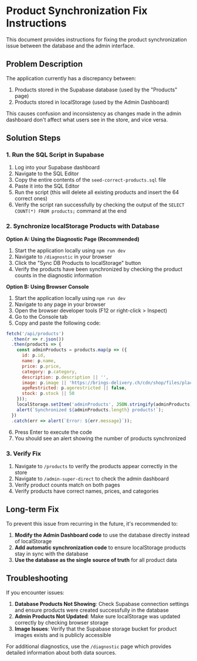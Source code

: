 # Product Synchronization Fix Instructions

This document provides instructions for fixing the product synchronization issue between the database and the admin interface.

## Problem Description

The application currently has a discrepancy between:
1. Products stored in the Supabase database (used by the "Products" page)
2. Products stored in localStorage (used by the Admin Dashboard)

This causes confusion and inconsistency as changes made in the admin dashboard don't affect what users see in the store, and vice versa.

## Solution Steps

### 1. Run the SQL Script in Supabase

1. Log into your Supabase dashboard
2. Navigate to the SQL Editor
3. Copy the entire contents of the `seed-correct-products.sql` file
4. Paste it into the SQL Editor
5. Run the script (this will delete all existing products and insert the 64 correct ones)
6. Verify the script ran successfully by checking the output of the `SELECT COUNT(*) FROM products;` command at the end

### 2. Synchronize localStorage Products with Database

**Option A: Using the Diagnostic Page (Recommended)**

1. Start the application locally using `npm run dev`
2. Navigate to `/diagnostic` in your browser
3. Click the "Sync DB Products to localStorage" button
4. Verify the products have been synchronized by checking the product counts in the diagnostic information

**Option B: Using Browser Console**

1. Start the application locally using `npm run dev`
2. Navigate to any page in your browser
3. Open the browser developer tools (F12 or right-click > Inspect)
4. Go to the Console tab
5. Copy and paste the following code:

```javascript
fetch('/api/products')
  .then(r => r.json())
  .then(products => {
    const adminProducts = products.map(p => ({
      id: p.id,
      name: p.name,
      price: p.price,
      category: p.category,
      description: p.description || '',
      image: p.image || 'https://brings-delivery.ch/cdn/shop/files/placeholder-product_600x.png',
      ageRestricted: p.agerestricted || false,
      stock: p.stock || 50
    }));
    localStorage.setItem('adminProducts', JSON.stringify(adminProducts));
    alert(`Synchronized ${adminProducts.length} products!`);
  })
  .catch(err => alert(`Error: ${err.message}`));
```

6. Press Enter to execute the code
7. You should see an alert showing the number of products synchronized

### 3. Verify Fix

1. Navigate to `/products` to verify the products appear correctly in the store
2. Navigate to `/admin-super-direct` to check the admin dashboard
3. Verify product counts match on both pages
4. Verify products have correct names, prices, and categories

## Long-term Fix

To prevent this issue from recurring in the future, it's recommended to:

1. **Modify the Admin Dashboard code** to use the database directly instead of localStorage
2. **Add automatic synchronization code** to ensure localStorage products stay in sync with the database
3. **Use the database as the single source of truth** for all product data

## Troubleshooting

If you encounter issues:

1. **Database Products Not Showing**: Check Supabase connection settings and ensure products were created successfully in the database
2. **Admin Products Not Updated**: Make sure localStorage was updated correctly by checking browser storage
3. **Image Issues**: Verify that the Supabase storage bucket for product images exists and is publicly accessible

For additional diagnostics, use the `/diagnostic` page which provides detailed information about both data sources. 